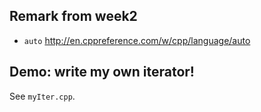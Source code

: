 ## Remark from week2
* ```auto``` http://en.cppreference.com/w/cpp/language/auto

## Demo: write my own iterator! 
See ```myIter.cpp```. 

